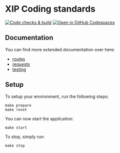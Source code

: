 XIP Coding standards
=========================

[![Code checks & build](https://github.com/xip-online-applications/coding-standards-poc/actions/workflows/main.yaml/badge.svg)](https://github.com/xip-online-applications/coding-standards-poc/actions/workflows/main.yaml)
[![Open in GitHub Codespaces](https://github.com/codespaces/badge.svg)](https://github.com/codespaces/new?hide_repo_select=true&ref=master&repo=447977202)

## Documentation
You can find more extended documentation over here:
- [routes](./docs/routes.md)
- [requests](./docs/requests.md)
- [testing](./docs/testing/README.md)

## Setup
To setup your environment, run the following steps:
```shell
make prepare
make reset
```

You can now start the application:
```shell
make start
```

To stop, simply run:
```shell
make stop
```
